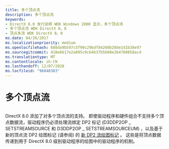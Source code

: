 ```yaml
---
title: 多个顶点流
description: 多个顶点流
keywords:
- DirectX 8.0 发行说明 WDK Windows 2000 显示，多个顶点流
- 多个顶点流 WDK DirectX 8。0
- 顶点多流 WDK DirectX 8。0
ms.date: 04/20/2017
ms.localizationpriority: medium
ms.openlocfilehash: 688da9b597c5f90c29bdf84260b28de1d1b38e97
ms.sourcegitcommit: 418e6617e2a695c9cb4b37b5b60e264760858acd
ms.translationtype: MT
ms.contentlocale: zh-CN
ms.lasthandoff: 12/07/2020
ms.locfileid: "96840383"
---
```

# <a name="multiple-vertex-streams"></a>多个顶点流


## <span id="ddk_multiple_vertex_streams_gg"></span><span id="DDK_MULTIPLE_VERTEX_STREAMS_GG"></span>


DirectX 8.0 添加了对多个顶点流的支持。 即使驱动程序和硬件组合不支持多个顶点数据流，驱动程序仍必须处理流绑定 DP2 标记 (D3DDP2OP \_ SETSTREAMSOURCE 和 D3DDP2OP \_ SETSTREAMSOURCEUM) ，以及基于新的顶点流 DP2 绘图标记 (请参阅) 的 [新 DP2 流绘图标记](new-dp2-stream-drawing-tokens.md) 。 这些是将顶点数据传递到用于 DirectX 8.0 级别驱动程序的绘图中的驱动程序的机制。

 

 





